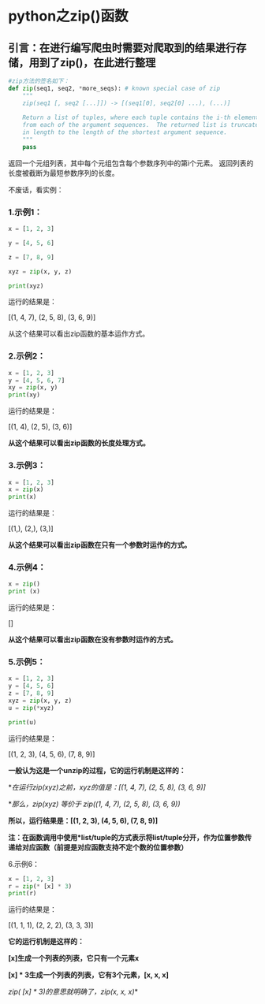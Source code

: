 # python之zip()函数

## 引言：在进行编写爬虫时需要对爬取到的结果进行存储，用到了zip()，在此进行整理

```python
#zip方法的签名如下：
def zip(seq1, seq2, *more_seqs): # known special case of zip
    """
    zip(seq1 [, seq2 [...]]) -> [(seq1[0], seq2[0] ...), (...)]
    
    Return a list of tuples, where each tuple contains the i-th element
    from each of the argument sequences.  The returned list is truncated
    in length to the length of the shortest argument sequence.
    """
    pass
```

返回一个元组列表，其中每个元组包含每个参数序列中的第i个元素。 返回列表的长度被截断为最短参数序列的长度。 

不废话，看实例：

### 1.示例1：

```python
x = [1, 2, 3]

y = [4, 5, 6]

z = [7, 8, 9]

xyz = zip(x, y, z)

print(xyz)
```

运行的结果是：

[(1, 4, 7), (2, 5, 8), (3, 6, 9)]

从这个结果可以看出zip函数的基本运作方式。

### 2.示例2：

```python
x = [1, 2, 3]
y = [4, 5, 6, 7]
xy = zip(x, y)
print(xy)
```

运行的结果是：

[(1, 4), (2, 5), (3, 6)]

**从这个结果可以看出zip函数的长度处理方式。**

### 3.示例3：

```python
x = [1, 2, 3]
x = zip(x)
print(x)
```

运行的结果是：

[(1,), (2,), (3,)]

**从这个结果可以看出zip函数在只有一个参数时运作的方式。**

### 4.示例4：

```python
x = zip()
print (x)
```

运行的结果是：

[]

**从这个结果可以看出zip函数在没有参数时运作的方式。**

### 5.示例5：

```python
x = [1, 2, 3]
y = [4, 5, 6]
z = [7, 8, 9]
xyz = zip(x, y, z)
u = zip(*xyz)

print(u)
```

运行的结果是：

[(1, 2, 3), (4, 5, 6), (7, 8, 9)]

**一般认为这是一个unzip的过程，它的运行机制是这样的：**

**在运行zip(*xyz)之前，xyz的值是：[(1, 4, 7), (2, 5, 8), (3, 6, 9)]**

**那么，zip(*xyz) 等价于 zip((1, 4, 7), (2, 5, 8), (3, 6, 9))**

**所以，运行结果是：[(1, 2, 3), (4, 5, 6), (7, 8, 9)]**

**注：在函数调用中使用*list/tuple的方式表示将list/tuple分开，作为位置参数传递给对应函数（前提是对应函数支持不定个数的位置参数）**

6.示例6：

```python
x = [1, 2, 3]
r = zip(* [x] * 3)
print(r)
```

运行的结果是：

[(1, 1, 1), (2, 2, 2), (3, 3, 3)]

**它的运行机制是这样的：**

**[x]生成一个列表的列表，它只有一个元素x**

**[x] * 3生成一个列表的列表，它有3个元素，[x, x, x]**

**zip(* [x] * 3)的意思就明确了，zip(x, x, x)**

